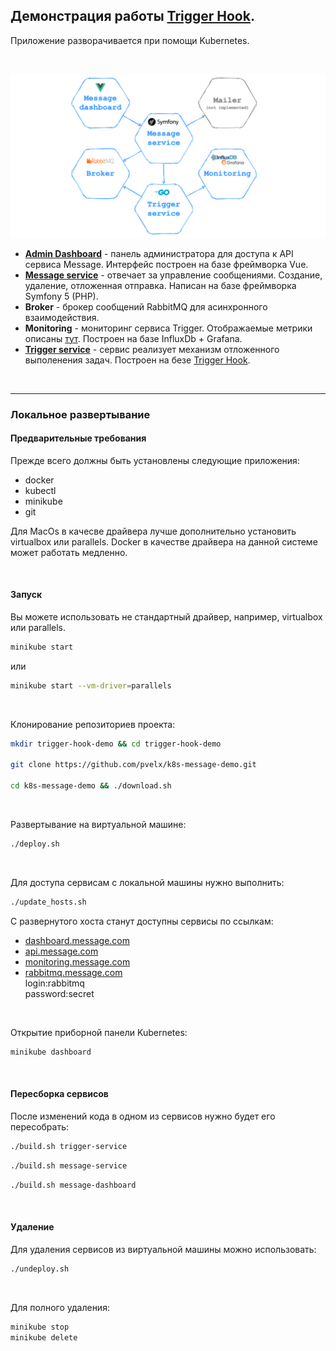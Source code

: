 ## Демонстрация работы [Trigger Hook](https://github.com/pvelx/triggerhook).  

Приложение разворачивается при помощи Kubernetes.

<br/>



![Общая схема взаимодействия](./schema.png)

- **[Admin Dashboard](https://github.com/pvelx/message-dashboard-demo)** - панель администратора для доступа к API сервиса Message. Интерфейс построен на базе фреймворка Vue.
- **[Message service](https://github.com/pvelx/message-service-demo)** - отвечает за управление сообщениями. Создание, удаление, отложенная отправка. Написан на базе фреймворка Symfony 5 (PHP).
- **Broker** - брокер сообщений RabbitMQ для асинхронного взаимодействия.
- **Monitoring** - мониторинг сервиса Trigger. Отображаемые метрики описаны [тут](https://github.com/pvelx/triggerhook#%D0%BF%D1%80%D0%B8%D0%BD%D1%86%D0%B8%D0%BF-%D1%80%D0%B0%D0%B1%D0%BE%D1%82%D1%8B). Построен на базе InfluxDb + Grafana.
- **[Trigger service](https://github.com/pvelx/trigger-service-demo)** - сервис реализует механизм отложенного выполенения задач. Построен на безе [Trigger Hook](https://github.com/pvelx/triggerhook).

<br/>

---

### Локальное развертывание
#### Предварительные требования
Прежде всего должны быть установлены следующие приложения:
- docker
- kubectl
- minikube
- git

Для MacOs в качесве драйвера лучше дополнительно установить virtualbox или parallels. Docker в качестве драйвера на данной системе может работать медленно. 

<br/>

#### Запуск
Вы можете использовать не стандартный драйвер, например, virtualbox или parallels.
```bash
minikube start
```
или
```bash
minikube start --vm-driver=parallels
```

<br/>

Клонирование репозиториев проекта:
```bash
mkdir trigger-hook-demo && cd trigger-hook-demo

git clone https://github.com/pvelx/k8s-message-demo.git

cd k8s-message-demo && ./download.sh
```

<br/>

Развертывание на виртуальной машине:
```bash
./deploy.sh
```

<br/>

Для доступа сервисам с локальной машины нужно выполнить:
```bash
./update_hosts.sh
```
С развернутого хоста станут доступны сервисы по ссылкам:
- [dashboard.message.com](http://dashboard.message.com)
- [api.message.com](http://api.message.com)
- [monitoring.message.com](http://monitoring.message.com)
- [rabbitmq.message.com](http://rabbitmq.message.com)  
    login:rabbitmq  
    password:secret

<br/>

Открытие приборной панели Kubernetes:
```bash
minikube dashboard
```

<br/>

#### Пересборка сервисов
После изменений кода в одном из сервисов нужно будет его пересобрать:

```bash
./build.sh trigger-service
```

```bash
./build.sh message-service
```

```bash
./build.sh message-dashboard
```

<br/>

#### Удаление
Для удаления сервисов из виртуальной машины можно использовать:
```bash
./undeploy.sh
```

<br/>

Для полного удаления:
```bash
minikube stop
minikube delete
```


